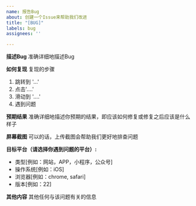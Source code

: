 ```yaml
---
name: 报告Bug
about: 创建一个Issue来帮助我们改进
title: "[BUG]"
labels: bug
assignees: ''

---
```


**描述Bug**
准确详细地描述Bug

**如何复现**
复现的步骤
1. 跳转到 '...'
2. 点击'....'
3. 滑动到 '....'
4. 遇到问题

**预期结果**
准确详细地描述你预期的结果，即应该如何修复或修复之后应该是什么样子

**屏幕截图**
可以的话，上传截图会帮助我们更好地排查问题

**目标平台（请选择你遇到问题的平台）:**
 - 类型[例如：网站，APP，小程序，公众号]
 - 操作系统[例如：iOS]
 - 浏览器[例如：chrome, safari]
 - 版本[例如：22]

**其他内容**
其他任何与该问题有关的信息
